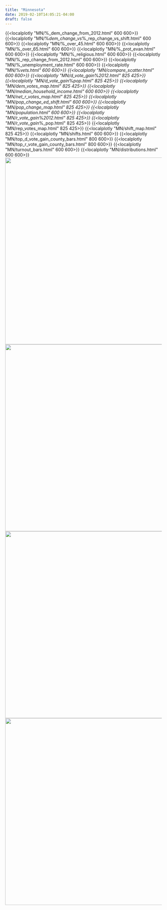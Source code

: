 ```yaml
---
title: "Minnesota"
date: 2019-02-10T14:05:21-04:00
draft: false
---
```




{{<localplotly "MN/%_dem_change_from_2012.html" 600 600>}}
{{<localplotly "MN/%_dem_change_vs_%_rep_change_vs_shift.html" 600 600>}}
{{<localplotly "MN/%_over_45.html" 600 600>}}
{{<localplotly "MN/%_over_65.html" 600 600>}}
{{<localplotly "MN/%_prot_evan.html" 600 600>}}
{{<localplotly "MN/%_religious.html" 600 600>}}
{{<localplotly "MN/%_rep_change_from_2012.html" 600 600>}}
{{<localplotly "MN/%_unemployment_rate.html" 600 600>}}
{{<localplotly "MN/%_vets.html" 600 600>}}
{{<localplotly "MN/compare_scatter.html" 600 600>}}
{{<localplotly "MN/d_vote_gain_%_2012.html" 825 425>}}
{{<localplotly "MN/d_vote_gain_%_pop.html" 825 425>}}
{{<localplotly "MN/dem_votes_map.html" 825 425>}}
{{<localplotly "MN/median_household_income.html" 600 600>}}
{{<localplotly "MN/net_r_votes_map.html" 825 425>}}
{{<localplotly "MN/pop_change_ed_shift.html" 600 600>}}
{{<localplotly "MN/pop_change_map.html" 825 425>}}
{{<localplotly "MN/population.html" 600 600>}}
{{<localplotly "MN/r_vote_gain_%_2012.html" 825 425>}}
{{<localplotly "MN/r_vote_gain_%_pop.html" 825 425>}}
{{<localplotly "MN/rep_votes_map.html" 825 425>}}
{{<localplotly "MN/shift_map.html" 825 425>}}
{{<localplotly "MN/shifts.html" 600 600>}}
{{<localplotly "MN/top_d_vote_gain_county_bars.html" 800 600>}}
{{<localplotly "MN/top_r_vote_gain_county_bars.html" 800 600>}}
{{<localplotly "MN/turnout_bars.html" 600 600>}}
{{<localplotly "MN/distributions.html" 600 600>}}
<img src="/MN/net_gop_votes_waterfall.png" width="600" height="600" />
<img src="/MN/r_votes_waterfall.png" width="600" height="600" />
<img src="/MN/d_votes_waterfall.png" width="600" height="600" />
<img src="/MN/tot_votes_waterfall.png" width="600" height="600" />
